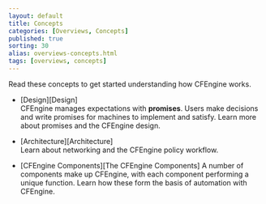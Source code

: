 ```yaml
---
layout: default
title: Concepts
categories: [Overviews, Concepts]
published: true
sorting: 30
alias: overviews-concepts.html
tags: [overviews, concepts]
---
```


Read these concepts to get started understanding how CFEngine works.

* [Design][Design]  
CFEngine manages expectations with **promises**. Users make decisions and write promises for 
machines to implement and satisfy. Learn more about promises and the CFEngine design.

* [Architecture][Architecture]  
Learn about networking and the CFEngine policy workflow.

* [CFEngine Components][The CFEngine Components]
A number of components make up CFEngine, with each component performing a unique function. 
Learn how these form the basis of automation with CFEngine.


